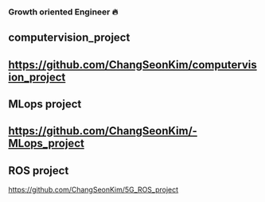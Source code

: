 ### Growth oriented Engineer 🔥

computervision_project 
--
https://github.com/ChangSeonKim/computervision_project
--
MLops project
--
https://github.com/ChangSeonKim/-MLops_project
--
ROS project
--
https://github.com/ChangSeonKim/5G_ROS_project
<!--
**ChangSeonKim/ChangSeonKim** is a ✨ _special_ ✨ repository because its `README.md` (this file) appears on your GitHub profile.

Here are some ideas to get you started:

- 🔭 I’m currently working on ...
- 🌱 I’m currently learning ...
- 👯 I’m looking to collaborate on ...
- 🤔 I’m looking for help with ...
- 💬 Ask me about ...
- 📫 How to reach me: ...
- 😄 Pronouns: ...
- ⚡ Fun fact: ...
-->

